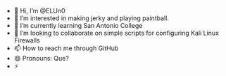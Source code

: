 - 👋 Hi, I’m @ELUn0
- 👀 I’m interested in making jerky and playing paintball. 
- 🌱 I’m currently learning San Antonio College
- 💞️ I’m looking to collaborate on simple scripts for configuring Kali Linux Firewalls
- 📫 How to reach me through GitHub  
- 😄 Pronouns: Que?
- ⚡

<!---
ELUn0/ELUn0 is a ✨ special ✨ repository because its `README.md` (this file) appears on your GitHub profile.
You can click the Preview link to take a look at your changes.
--->

